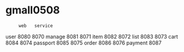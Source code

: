 # gmall0508

         web   service
user     8080   8070
manage   8081   8071
item     8082   8072
list     8083   8073
cart     8084   8074
passport 8085   8075
order    8086   8076
payment  8087   